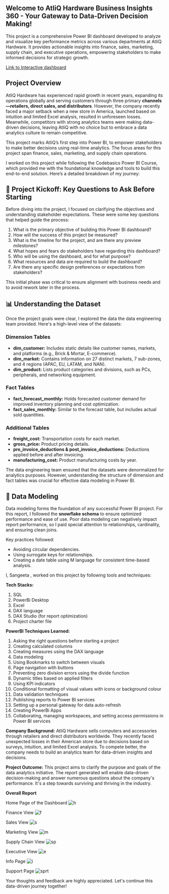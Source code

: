 ## Welcome to AtliQ Hardware Business Insights 360 - Your Gateway to Data-Driven Decision Making!

This project is a comprehensive Power BI dashboard developed to analyze and visualize key performance metrics across various departments at AtliQ Hardware. It provides actionable insights into finance, sales, marketing, supply chain, and executive operations, empowering stakeholders to make informed decisions for strategic growth.

[Link to Interactive dashboard](https://app.powerbi.com/view?r=eyJrIjoiMjliZjFjY2YtMTE4OC00NTBmLWE4ZmEtNTU5YzJhN2Q1ZTQyIiwidCI6ImM2ZTU0OWIzLTVmNDUtNDAzMi1hYWU5LWQ0MjQ0ZGM1YjJjNCJ9)

## Project Overview

AtliQ Hardware has experienced rapid growth in recent years, expanding its operations globally and serving customers through three primary **channels—retailers, direct sales, and distributors**. However, the company recently faced a major setback when a new store in America, launched based on intuition and limited Excel analysis, resulted in unforeseen losses. Meanwhile, competitors with strong analytics teams were making data-driven decisions, leaving AtliQ with no choice but to embrace a data analytics culture to remain competitive.

This project marks AtliQ’s first step into Power BI, to empower stakeholders to make better decisions using real-time analytics. The focus areas for this project span finance, sales, marketing, and supply chain operations.

I worked on this project while following the Codebasics Power BI Course, which provided me with the foundational knowledge and tools to build this end-to-end solution. Here’s a detailed breakdown of my journey:

## 📌 Project Kickoff: Key Questions to Ask Before Starting
Before diving into the project, I focused on clarifying the objectives and understanding stakeholder expectations. These were some key questions that helped guide the process:

1. What is the primary objective of building this Power BI dashboard?
2. How will the success of this project be measured?
3. What is the timeline for the project, and are there any preview milestones?
4. What hopes and fears do stakeholders have regarding this dashboard?
5. Who will be using the dashboard, and for what purpose?
6. What resources and data are required to build the dashboard?
7. Are there any specific design preferences or expectations from stakeholders?

This initial phase was critical to ensure alignment with business needs and to avoid rework later in the process.

## 📊 Understanding the Dataset

Once the project goals were clear, I explored the data the data engineering team provided. Here's a high-level view of the datasets:

### Dimension Tables

- **dim_customer:** Includes static details like customer names, markets, and platforms (e.g., Brick & Mortar, E-commerce).
- **dim_market:** Contains information on 27 distinct markets, 7 sub-zones, and 4 regions (APAC, EU, LATAM, and NAN).
- **dim_product:** Lists product categories and divisions, such as PCs, peripherals, and networking equipment.

### Fact Tables

- **fact_forecast_monthly:** Holds forecasted customer demand for improved inventory planning and cost optimization.
- **fact_sales_monthly:** Similar to the forecast table, but includes actual sold quantities.

### Additional Tables

- **freight_cost:** Transportation costs for each market.
- **gross_price:** Product pricing details.
- **pre_invoice_deductions & post_invoice_deductions:** Deductions applied before and after invoicing.
- **manufacturing_cost:** Product manufacturing costs by year.

The data engineering team ensured that the datasets were denormalized for analytics purposes. However, understanding the structure of dimension and fact tables was crucial for effective data modeling in Power BI.

## 📐 Data Modeling

Data modeling forms the foundation of any successful Power BI project. For this report, I followed the **snowflake schema** to ensure optimized performance and ease of use. Poor data modeling can negatively impact report performance, so I paid special attention to relationships, cardinality, and ensuring clean joins.

Key practices followed:

- Avoiding circular dependencies.
- Using surrogate keys for relationships.
- Creating a date table using M language for consistent time-based analysis.

I, Sangeeta , worked on this project by following tools and techniques:

**Tech Stacks:**

1. SQL
2. PowerBi Desktop
3. Excel
4. DAX language
5. DAX Studio (for report optimization)
6. Project charter file

**PowerBI Techniques Learned:**

1.  Asking the right questions before starting a project
2.  Creating calculated columns
3.  Creating measures using the DAX language
4.  Data modeling
5.  Using Bookmarks to switch between visuals
6.  Page navigation with buttons
7.  Preventing zero division errors using the divide function
8.  Dynamic titles based on applied filters
9.  Using KPI indicators
10. Conditional formatting of visual values with icons or background colour
11. Data validation techniques
12. Publishing reports to Power BI services
13. Setting up a personal gateway for data auto-refresh
14. Creating PowerBi Apps
15. Collaborating, managing workspaces, and setting access permissions in Power BI services

**Company Background:**
AtliQ Hardware sells computers and accessories through retailers and direct distributors worldwide. They recently faced unexpected losses in their American store due to decisions based on surveys, intuition, and limited Excel analysis. To compete better, the company needs to build an analytics team for data-driven insights and decisions.

**Project Outcome:**
This project aims to clarify the purpose and goals of the data analytics initiative. The report generated will enable data-driven decision-making and answer numerous questions about the company's performance. It's a step towards surviving and thriving in the industry.

**Overall Report**

Home Page of the Dashboard
![h](https://github.com/SangeetaYadav-DataAnalyst/AtliQ-Hardware-Business-Insights-360/blob/main/Home.png)

Finance View
![f](https://github.com/SangeetaYadav-DataAnalyst/AtliQ-Hardware-Business-Insights-360/blob/main/finance.png)

Sales View
![s](https://github.com/SangeetaYadav-DataAnalyst/AtliQ-Hardware-Business-Insights-360/blob/main/Sales.png)

Marketing View
![m](https://github.com/SangeetaYadav-DataAnalyst/AtliQ-Hardware-Business-Insights-360/blob/main/marketing.png)

Supply Chain View
![sp](https://github.com/SangeetaYadav-DataAnalyst/AtliQ-Hardware-Business-Insights-360/blob/main/Supply_Chain.png)

Executive View
![e](https://github.com/SangeetaYadav-DataAnalyst/AtliQ-Hardware-Business-Insights-360/blob/main/executive.png)

Info Page
![i](https://github.com/SangeetaYadav-DataAnalyst/AtliQ-Hardware-Business-Insights-360/blob/main/info.png)

Support Page
![sprt](https://github.com/SangeetaYadav-DataAnalyst/AtliQ-Hardware-Business-Insights-360/blob/main/Support.png)

Your thoughts and feedback are highly appreciated. Let's continue this data-driven journey together!
